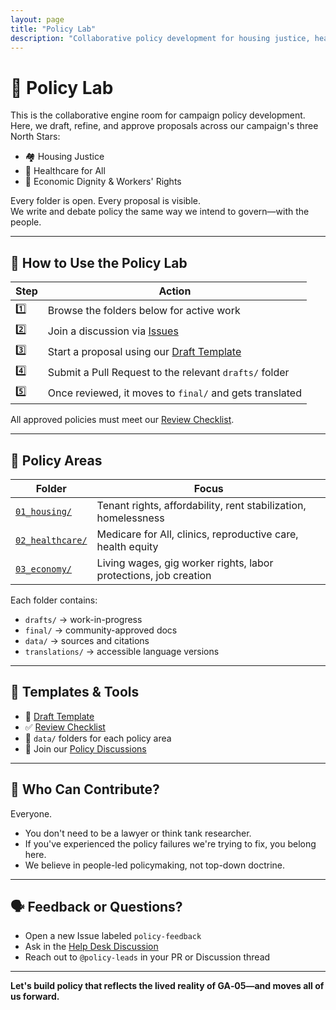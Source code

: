 ```yaml
---
layout: page
title: "Policy Lab"
description: "Collaborative policy development for housing justice, healthcare for all, and economic dignity. Draft, refine, and approve proposals through transparent community engagement."
---
```


# 🧪 Policy Lab

This is the collaborative engine room for campaign policy development.  
Here, we draft, refine, and approve proposals across our campaign's three North Stars:

- 🏘️ Housing Justice
- 🏥 Healthcare for All
- 💼 Economic Dignity & Workers' Rights

Every folder is open. Every proposal is visible.  
We write and debate policy the same way we intend to govern—with the people.

---

## 🧭 How to Use the Policy Lab

| Step | Action |
|------|--------|
| 1️⃣ | Browse the folders below for active work |
| 2️⃣ | Join a discussion via [Issues](https://github.com/CastroForGeorgia/campaign/issues) |
| 3️⃣ | Start a proposal using our [Draft Template](./_templates/DRAFT_TEMPLATE.md) |
| 4️⃣ | Submit a Pull Request to the relevant `drafts/` folder |
| 5️⃣ | Once reviewed, it moves to `final/` and gets translated |

All approved policies must meet our [Review Checklist](./_templates/REVIEW_CHECKLIST.md).

---

## 📂 Policy Areas

| Folder | Focus |
|--------|-------|
| [`01_housing/`](./01_housing/) | Tenant rights, affordability, rent stabilization, homelessness |
| [`02_healthcare/`](./02_healthcare/) | Medicare for All, clinics, reproductive care, health equity |
| [`03_economy/`](./03_economy/) | Living wages, gig worker rights, labor protections, job creation |

Each folder contains:
- `drafts/` → work-in-progress
- `final/` → community-approved docs
- `data/` → sources and citations
- `translations/` → accessible language versions

---

## 🔧 Templates & Tools

- 📝 [Draft Template](./_templates/DRAFT_TEMPLATE.md)  
- ✅ [Review Checklist](./_templates/REVIEW_CHECKLIST.md)  
- 📂 `data/` folders for each policy area  
- 💬 Join our [Policy Discussions](https://github.com/CastroForGeorgia/campaign/discussions)

---

## 👥 Who Can Contribute?

Everyone.  
- You don't need to be a lawyer or think tank researcher.  
- If you've experienced the policy failures we're trying to fix, you belong here.  
- We believe in people-led policymaking, not top-down doctrine.

---

## 🗣️ Feedback or Questions?

- Open a new Issue labeled `policy-feedback`
- Ask in the [Help Desk Discussion](https://github.com/CastroForGeorgia/campaign/discussions/categories/help-desk)
- Reach out to `@policy-leads` in your PR or Discussion thread

---

**Let's build policy that reflects the lived reality of GA‑05—and moves all of us forward.**
